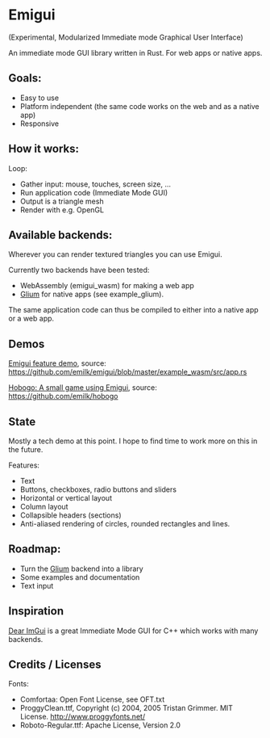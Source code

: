 # Emigui
(Experimental, Modularized Immediate mode Graphical User Interface)

An immediate mode GUI library written in Rust. For web apps or native apps.

## Goals:
* Easy to use
* Platform independent (the same code works on the web and as a native app)
* Responsive

## How it works:
Loop:
* Gather input: mouse, touches, screen size, ...
* Run application code (Immediate Mode GUI)
* Output is a triangle mesh
* Render with e.g. OpenGL

## Available backends:
Wherever you can render textured triangles you can use Emigui.

Currently two backends have been tested:
* WebAssembly (emigui_wasm) for making a web app
* [Glium](https://github.com/glium/glium) for native apps (see example_glium).

The same application code can thus be compiled to either into a native app or a web app.

## Demos
[Emigui feature demo](https://emilk.github.io/emigui/index.html), source: https://github.com/emilk/emigui/blob/master/example_wasm/src/app.rs

[Hobogo: A small game using Emigui](https://emilk.github.io/hobogo/index.html), source: https://github.com/emilk/hobogo

## State
Mostly a tech demo at this point. I hope to find time to work more on this in the future.

Features:

* Text
* Buttons, checkboxes, radio buttons and sliders
* Horizontal or vertical layout
* Column layout
* Collapsible headers (sections)
* Anti-aliased rendering of circles, rounded rectangles and lines.

## Roadmap:
* Turn the [Glium](https://github.com/glium/glium) backend into a library
* Some examples and documentation
* Text input

## Inspiration
[Dear ImGui](https://github.com/ocornut/imgui) is a great Immediate Mode GUI for C++ which works with many backends.

## Credits / Licenses
Fonts:
* Comfortaa: Open Font License, see OFT.txt
* ProggyClean.ttf, Copyright (c) 2004, 2005 Tristan Grimmer. MIT License. http://www.proggyfonts.net/
* Roboto-Regular.ttf: Apache License, Version 2.0
